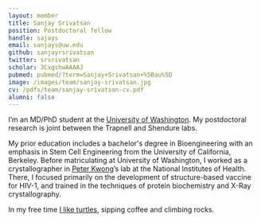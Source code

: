 ```yaml
---
layout: member
title: Sanjay Srivatsan
position: Postdoctoral fellow
handle: sajays
email: sanjays@uw.edu
github: sanjayrsrivatsan
twitter: srsrivatsan
scholar: 3CxgshwAAAAJ
pubmed: pubmed/?term=Sanjay+Srivatsan+%5Bau%5D
image: /images/team/sanjay-srivatsan.jpg
cv: /pdfs/team/sanjay-srivatsan-cv.pdf
alumni: false
---
```

I’m an MD/PhD student at the [University of Washington](http://www.mstp.washington.edu/). My postdoctoral research is joint between the Trapnell and Shendure labs.

My prior education includes a bachelor's degree in Bioengineering with an emphasis in Stem Cell Engineering from the University of California, Berkeley.  Before matriculating at University of Washington, I worked as a crystallographer in [Peter Kwong](https://www.niaid.nih.gov/labsandresources/labs/aboutlabs/vrc/structuralbiologylaboratory/Pages/kwong.aspx)’s lab at the National Institutes of Health. There, I focused primarily on the development of structure-based vaccine for HIV-1, and trained in the techniques of protein biochemistry and X-Ray crystallography.    

In my free time [I like turtles](https://youtu.be/CMNry4PE93Y), sipping coffee and climbing rocks.